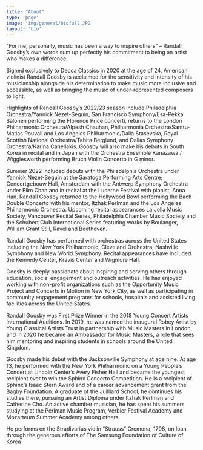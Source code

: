 ```yaml
---
title: "About"
type: 'page'
image: 'img/general/biofull.JPG'
layout: 'bio'
---
```

“For me, personally, music has been a way to inspire others” – Randall Goosby’s own words sum up perfectly his commitment to being an artist who makes a difference.

Signed exclusively to Decca Classics in 2020 at the age of 24, American violinist Randall Goosby is acclaimed for the sensitivity and intensity of his musicianship alongside his determination to make music more inclusive and accessible, as well as bringing the music of under-represented composers to light.

Highlights of Randall Goosby’s 2022/23 season include Philadelphia Orchestra/Yannick Nezet-Seguin, San Francisco Symphony/Esa-Pekka Salonen performing the Florence Price concerti, returns to the London Philharmonic Orchestra/Alpesh Chauhan, Philharmonia Orchestra/Santtu-Matias Rouvali and Los Angeles Philharmonic/Dalia Stasevska, Royal Scottish National Orchestra/Tabita Berglund, and Dallas Symphony Orchestra/Karina Canellakis. Goosby will also make his debuts in South Korea in recital and in Japan with the Orchestra Ensemble Kanazawa / Wigglesworth performing Bruch Violin Concerto in G minor.

Summer 2022 included debuts with the Philadelphia Orchestra under Yannick Nezet-Seguin at the Saratoga Performing Arts Centre; Concertgebouw Hall, Amsterdam with the Antwerp Symphony Orchestra under Elim Chan and in recital at the Lucerne Festival with pianist, Anna Han. Randall Goosby returned to the Hollywood Bowl performing the Bach Double Concerto with his mentor, Itzhak Perlman and the Los Angeles Philharmonic Orchestra. Upcoming recital appearances La Jolla Music Society, Vancouver Recital Series, Philadelphia Chamber Music Society and the Schubert Club International Series featuring works by Boulanger, William Grant Still, Ravel and Beethoven. 

Randall Goosby has performed with orchestras across the United States including the New York Philharmonic, Cleveland Orchestra, Nashville Symphony and New World Symphony. Recital appearances have included the Kennedy Center, Kravis Center and Wigmore Hall.

Goosby is deeply passionate about inspiring and serving others through education, social engagement and outreach activities. He has enjoyed working with non-profit organizations such as the Opportunity Music Project and Concerts in Motion in New York City, as well as participating in community engagement programs for schools, hospitals and assisted living facilities across the United States.

Randall Goosby was First Prize Winner in the 2018 Young Concert Artists International Auditions. In 2019, he was named the inaugural Robey Artist by Young Classical Artists Trust in partnership with Music Masters in London; and in 2020 he became an Ambassador for Music Masters, a role that sees him mentoring and inspiring students in schools around the United Kingdom.

Goosby made his debut with the Jacksonville Symphony at age nine. At age 13, he performed with the New York Philharmonic on a Young People’s Concert at Lincoln Center’s Avery Fisher Hall and became the youngest recipient ever to win the Sphinx Concerto Competition. He is a recipient of Sphinx’s Isaac Stern Award and of a career advancement grant from the Bagby Foundation. A graduate of the Juilliard School, he continues his studies there, pursuing an Artist Diploma under Itzhak Perlman and Catherine Cho. An active chamber musician, he has spent his summers studying at the Perlman Music Program, Verbier Festival Academy and Mozarteum Summer Academy among others.

He performs on the Stradivarius violin “Strauss” Cremona, 1708, on loan through the generous efforts of The Samsung Foundation of Culture of Korea 
